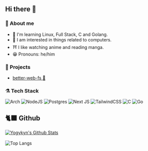 ## Hi there 👋

### 🤷 About me
- 🔭 I'm learning Linux, Full Stack, C and Golang.
- 🤔 I am interested in things related to computers.
- ⛩️ I like watching anime and reading manga.
- 😁 Pronouns: he/him

### 🌌 Projects
- [better-web-fs 📁](https://github.com/yogykyn/better-web-fs)

### ⚗️ Tech Stack
![Arch](https://img.shields.io/badge/Arch%20Linux-1793D1?logo=arch-linux&logoColor=fff&style=for-the-badge)
![NodeJS](https://img.shields.io/badge/node.js-6DA55F?style=for-the-badge&logo=node.js&logoColor=white)
![Postgres](https://img.shields.io/badge/postgres-%23316192.svg?style=for-the-badge&logo=postgresql&logoColor=white)
![Next JS](https://img.shields.io/badge/Next-black?style=for-the-badge&logo=next.js&logoColor=white)
![TailwindCSS](https://img.shields.io/badge/tailwindcss-%2338B2AC.svg?style=for-the-badge&logo=tailwind-css&logoColor=white)
![C](https://img.shields.io/badge/c-%2300599C.svg?style=for-the-badge&logo=c&logoColor=white)
![Go](https://img.shields.io/badge/go-%2300ADD8.svg?style=for-the-badge&logo=go&logoColor=white)

## 🐈‍⬛ Github
[![Yogykyn's Github Stats](https://github-readme-stats.vercel.app/api?username=yogykyn&theme=tokyonight)](https://github.com/yogykyn)
<br/><br/>
![Top Langs](https://github-readme-stats.vercel.app/api/top-langs/?username=yogykyn&layout=compact&theme=tokyonight)
